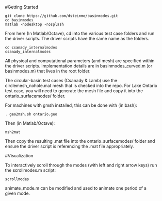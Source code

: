 #Getting Started

    git clone https://github.com/dsteinmo/basinmodes.git
    cd basinmodes
    matlab -nodesktop -nosplash

From here (In Matlab/Octave), cd into the various test case folders and run the driver scripts. The driver scripts have the same name as the folders.

    cd csanady_internalmodes
    csanady_internalmodes

All physical and computational parameters (and mesh) are specified within the driver scripts. Implementation details are in basinmodes_curved.m (or basinmodes.m) that lives in the root folder.

The circular-basin test cases (Csanady & Lamb) use the circlemesh_nohole.mat mesh that is checked into the repo. For Lake Ontario test case, you will need to generate the mesh file and copy it into the ontario_surfacemodes/ folder.

For machines with gmsh installed, this can be done with (in bash):

    . geo2msh.sh ontario.geo 

Then (in Matlab/Octave):

    msh2mat

Then copy the resulting .mat file into the ontario_surfacemodes/ folder and ensure the driver script is referencing the .mat file appropriately.

#Visualization

To interactively scroll through the modes (with left and right arrow keys) run the scrollmodes.m script:
	
    scrollmodes

animate_mode.m can be modified and used to animate one period of a given mode.


